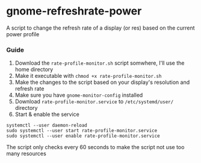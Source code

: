 # gnome-refreshrate-power
A script to change the refresh rate of a display (or res) based on the current power profile

### Guide

1. Download the `rate-profile-monitor.sh` script somwhere, I'll use the home directory
2. Make it executable with `chmod +x rate-profile-monitor.sh`
3. Make the changes to the script based on your display's resolution and refresh rate
4. Make sure you have `gnome-monitor-config` installed
5. Download `rate-profile-monitor.service` to `/etc/systemd/user/` directory
6. Start & enable the service
```
systemctl --user daemon-reload
sudo systemctl --user start rate-profile-monitor.service
sudo systemctl --user enable rate-profile-monitor.service
```

The script only checks every 60 seconds to make the script not use too many resources
